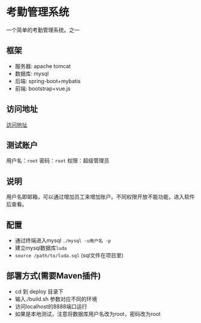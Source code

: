 # 考勤管理系统
一个简单的考勤管理系统。之一

## 框架
- 服务器: apache tomcat
- 数据库: mysql
- 后端: spring-boot+mybatis
- 前端: bootstrap+vue.js

## 访问地址
[访问地址](http://localhost:8080/login)

## 测试账户
用户名：`root` 密码：`root` 权限：超级管理员
## 说明
用户名即邮箱，可以通过增加员工来增加账户。不同权限开放不能功能，进入软件后查看。

## 配置
- 通过终端进入mysql `./mysql -u用户名 -p`
- 建立mysql数据库`luda`
- `source /path/to/luda.sql` (sql文件在项目里)
## 部署方式(需要Maven插件)
- cd 到 deploy 目录下
- 输入./build.sh 参数对应不同的环境
- 访问localhost的8888端口运行
- 如果是本地测试，注意将数据库用户名改为root，密码改为root